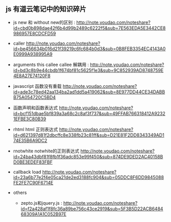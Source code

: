 ## js 有道云笔记中的知识碎片
- js new 和 without new的区别  :
  <http://note.youdao.com/noteshare?id=cbd0b898dae42f6b4d99b2489c6222f5&sub=7E563EDA5E3442CE8986957E8CDCFD59>
- caller
  <http://note.youdao.com/noteshare?id=be456634b016d21f39219c6fc684b0d3&sub=0B8FEB3354EC4143A0E0999A938995A9>
- arguments this callee callee 解耦用 :
  <http://note.youdao.com/noteshare?id=bd3c8b9e44cbdb1f674bf81c5625f1e3&sub=9C852939AD8748759E4E8A27E74120F8>
- javascript 函数没有重载
  <http://note.youdao.com/noteshare?id=ade3c78ed42aa134ba2ad1dd5a419062&sub=8E977DD44CE34DABBB75A054720C5BD4>
- 函数声明和函数表达式
  <http://note.youdao.com/noteshare?id=bcf151dbae5bf839a3a68c2c8af3f737&sub=49FFAB766318412A92321EFBE3C80B39>

- rhtml html 正则表达式
  <http://note.youdao.com/noteshare?id=d621397d81f2dbcffc8e338fb23c81ff&sub=D21E81F2DD8343349AD174E35B6A9DC2>
- rnotwhite notwhite的正则表达式
  <http://note.youdao.com/noteshare?id=24ba43dbf81f8fb1f36adc853e99f450&sub=874DE9DED2AC40158BD0BE3EDEF83FBF>

- callback load
  <http://note.youdao.com/noteshare?id=23a6b77e2f4e05ca21de2ed3188fc904&sub=05DDC8F6DD9845088FE2FE7C90F6714E>

- others
  - zepto.js和jquery.js :
  <http://note.youdao.com/noteshare?id=f2a428af1f8fc36a89be756c43ce2919&sub=5F3B5D22ACB648468309A1A1C052B97E>
